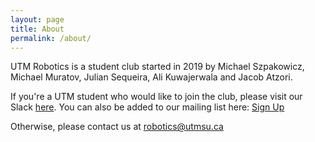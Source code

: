 ```yaml
---
layout: page
title: About
permalink: /about/
---
```


UTM Robotics is a student club started in 2019 by Michael Szpakowicz, Michael Muratov, Julian Sequeira, Ali Kuwajerwala and Jacob Atzori.

If you're a UTM student who would like to join the club, please visit our Slack [here](https://join.slack.com/t/utmrobotics/shared_invite/enQtODM5MDg4NTk2MDgzLTUxOWE4MmY4MmRiYzQ2ZWI4ZjI1Y2Q1NDQyNzYwYTk1ZmFiMjM4MTVmZThiNWQwMjc5MDc5YWFkY2I1ZmU4YTA). You can also be added to our mailing list here: [Sign Up](https://eepurl.com/gGaxl5)

Otherwise, please contact us at [robotics@utmsu.ca](mailto:robotics@utmsu.ca)
